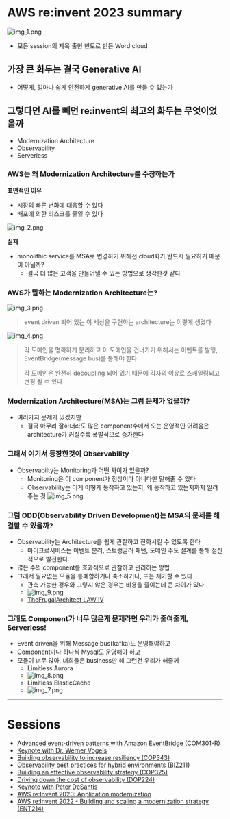 # AWS re:invent 2023 summary
![img_1.png](img_1.png)
* 모든 session의 제목 출현 빈도로 만든 Word cloud 

## 가장 큰 화두는 결국 Generative AI
* 어떻게, 얼마나 쉽게 안전하게 generative AI를 만들 수 있는가

## 그렇다면 AI를 빼면 re:invent의 최고의 화두는 무엇이었을까
* Modernization Architecture
* Observability
* Serverless

### AWS는 왜 Modernization Architecture를 주장하는가
**표면적인 이유**
* 시장의 빠른 변화에 대응할 수 있다
* 배포에 의한 리스크를 줄일 수 있다

![img_2.png](img_2.png)

**실제**
* monolithic service를 MSA로 변경하기 위해선 cloud화가 반드시 필요하기 때문이 아닐까?
  * 결국 더 많은 고객을 만들어낼 수 있는 방법으로 생각한것 같다

### AWS가 말하는 Modernization Architecture는?
![img_3.png](img_3.png)

> event driven 되어 있는 이 세상을 구현하는 architecture는 이렇게 생겼다

![img_4.png](img_4.png)

> 각 도메인을 명확하게 분리하고 이 도메인을 건너가기 위해서는 이벤트를 발행, EventBridge(message bus)를 통해야 한다
>
> 각 도메인은 완전히 decoupling 되어 있기 때문에 각자의 이유로 스케일링되고 변경 될 수 있다


### Modernization Architecture(MSA)는 그럼 문제가 없을까?
* 여러가지 문제가 있겠지만
  * 결국 아무리 잘하더라도 많은 component수에서 오는 운영적인 어려움은 architecture가 커질수록 폭발적으로 증가한다
### 그래서 여기서 등장한것이 Observability
* Observabilty는 Monitoring과 어떤 차이가 있을까?
  * Monitoring은 이 component가 정상이다 아니다만 말해줄 수 있다
  * Observability는 이게 어떻게 동작하고 있는지, 왜 동작하고 있는지까지 알려주는 것
![img_5.png](img_5.png)

### 그럼 ODD(Observability Driven Development)는 MSA의 문제를 해결할 수 있을까?
* Observability는 Architecture를 쉽게 관찰하고 진화시킬 수 있도록 한다
  * 마이크로서비스는 이벤트 분리, 스트랭글러 패턴, 도메인 주도 설계를 통해 점진적으로 발전한다.
* 많은 수의 component를 효과적으로 관찰하고 관리하는 방법
* 그래서 필요없는 모듈을 통폐합하거나 축소하거나, 또는 제거할 수 있다
  * 관측 가능한 경우와 그렇지 않은 경우는 비용을 줄이는데 큰 차이가 있다
  * ![img_9.png](img_9.png)
  * [TheFrugalArchitect LAW IV](https://thefrugalarchitect.com/laws/unobserved-systems-lead-to-unknown-costs.html)

### 그래도 Component가 너무 많은게 문제라면 우리가 줄여줄게, Serverless!
* Event driven을 위해 Message bus(kafka)도 운영해야하고
* Component마다 하나씩 Mysql도 운영해야 하고
* 모듈이 너무 많아, 너희들은 business만 해 그런건 우리가 해줄께
  * Limitless Aurora
  * ![img_8.png](img_8.png)
  * Limitless ElasticCache
  * ![img_7.png](img_7.png)

---
# Sessions
* [Advanced event-driven patterns with Amazon EventBridge (COM301-R)](https://www.youtube.com/watch?v=6X4lSPkn4ps&t=573s&ab_channel=AWSEvents)
* [Keynote with Dr. Werner Vogels](https://www.youtube.com/watch?v=UTRBVPvzt9w&t=2533s&ab_channel=AmazonWebServices)
* [Building observability to increase resiliency (COP343)](https://www.youtube.com/watch?v=MARiKxvrdmc&ab_channel=AWSEvents)
* [Observability best practices for hybrid environments (BIZ211)](https://www.youtube.com/watch?v=qufTkqH_fEE&ab_channel=AWSEvents)
* [Building an effective observability strategy (COP325)](https://www.youtube.com/watch?v=7PQv9eYCJW8&ab_channel=AWSEvents)
* [Driving down the cost of observability (DOP224)](https://www.youtube.com/watch?v=AjcN0LhzyFA&ab_channel=AWSEvents)
* [Keynote with Peter DeSantis](https://www.youtube.com/watch?v=pJG6nmR7XxI&ab_channel=AWSEvents)
* [AWS re:Invent 2020: Application modernization](https://www.youtube.com/watch?v=CdEDhWdmutQ&ab_channel=AWSEvents)
* [AWS re:Invent 2022 - Building and scaling a modernization strategy (ENT214)](https://www.youtube.com/watch?v=NvDrtlrNPgk&ab_channel=AWSEvents)